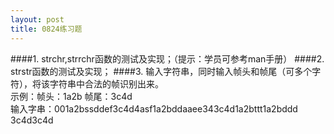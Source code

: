 ```yaml
---
layout: post
title: 0824练习题
---
```

####1.
strchr,strrchr函数的测试及实现；（提示：学员可参考man手册）
####2.
strstr函数的测试及实现；
####3.
输入字符串，同时输入帧头和帧尾（可多个字符），将该字符串中合法的帧识别出来。<br>
示例：帧头：1a2b  帧尾：3c4d<br>
输入字串：001a2bssddef3c4d4asf1a2bddaaee343c4d1a2bttt1a2bddd 3c4d3c4d
